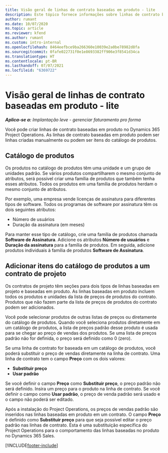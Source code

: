 ```yaml
---
title: Visão geral de linhas de contrato baseadas em produto - lite
description: Este tópico fornece informações sobre linhas de contrato baseadas em produto.
author: rumant
ms.date: 10/07/2020
ms.topic: article
ms.reviewer: kfend
ms.author: rumant
ms.custom: intro-internal
ms.openlocfilehash: 8464eefbce9ba266360e10039e2a0be78982d8fa
ms.sourcegitcommit: 0fafe022731f0e1e8693382ff906e3f8541d34ca
ms.translationtype: HT
ms.contentlocale: pt-BR
ms.lasthandoff: 07/07/2021
ms.locfileid: "6369722"
---
```

# <a name="product-based-contract-lines-overview---lite"></a>Visão geral de linhas de contrato baseadas em produto - lite

_**Aplica-se a:** Implantação leve - gerenciar faturamento pro forma_

Você pode criar linhas de contrato baseadas em produto no Dynamics 365 Project Operations. As linhas de contrato baseadas em produto podem ser linhas criadas manualmente ou podem ser itens do catálogo de produtos.

## <a name="product-catalog"></a>Catálogo de produtos

Os produtos no catálogo de produtos têm uma unidade e um grupo de unidades padrão. Se vários produtos compartilharem o mesmo conjunto de atributos, será possível criar uma família de produtos que também tenha esses atributos. Todos os produtos em uma família de produtos herdam o mesmo conjunto de atributos.

Por exemplo, uma empresa vende licenças de assinatura para diferentes tipos de software. Todos os programas de software por assinatura têm os dois seguintes atributos:

- Número de usuários
- Duração da assinatura (em meses)

Para manter esse tipo de catálogo, crie uma família de produtos chamada **Software de Assinatura**. Adicione os atributos **Número de usuários** e **Duração da assinatura** para a família de produtos. Em seguida, adicione produtos individuais à família de produtos **Software de Assinatura**.

## <a name="add-product-catalog-items-to-a-project-contract"></a>Adicionar itens do catálogo de produtos a um contrato de projeto

Os contratos de projeto têm seções para dois tipos de linhas baseadas em projeto e baseadas em produto. As linhas baseadas em produto incluem todos os produtos e unidades da lista de preços de produtos do contrato. Produtos que não fazem parte da lista de preços de produtos do contrato podem ser adicionados.

Você pode selecionar produtos de outras listas de preços ou diretamente do catálogo de produtos. Quando você seleciona produtos diretamente em um catálogo de produtos, a lista de preços padrão desse produto é usada para se chegar ao preço de vendas dos produtos. Se uma lista de preços padrão não for definida, o preço será definido como 0 (zero).

Se uma linha de contrato for baseada em um catálogo de produtos, você poderá substituir o preço de vendas diretamente na linha de contrato. Uma linha de contrato tem o campo **Preço** com os dois valores:

- **Substituir preço**
- **Usar padrão**

Se você definir o campo **Preço** como **Substituir preço**, o preço padrão não será definido. Insira um preço para o produto na linha de contrato. Se você definir o campo como **Usar padrão**, o preço de venda padrão será usado e o campo não poderá ser editado.

Após a instalação do Project Operations, os preços de vendas padrão são inseridos nas linhas baseadas em produto em um contrato. O campo **Preço** é definido como **Substituir preço** para que seja possível editar o preço padrão nas linhas de contrato. Esta é uma substituição específica do Project Operations para o comportamento das linhas baseadas no produto no Dynamics 365 Sales.


[!INCLUDE[footer-include](../../includes/footer-banner.md)]